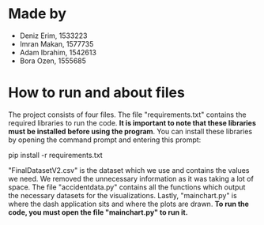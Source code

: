 # Made by # 
- Deniz Erim, 1533223
- Imran Makan, 1577735
- Adam Ibrahim, 1542613
- Bora Ozen, 1555685

# How to run and about files #

The project consists of four files. The file "requirements.txt" contains the required libraries to run the code. **It is important to note that these libraries must be installed before using the program**. You can install these libraries by opening the command prompt and entering this prompt:

pip install -r requirements.txt

"FinalDatasetV2.csv" is the dataset which we use and contains the values we need. We removed the unnecessary information as it was taking a lot of space. The file "accidentdata.py" contains all the functions which output the necessary datasets for the visualizations. Lastly, "mainchart.py" is where the dash application sits and where the plots are drawn. **To run the code, you must open the file "mainchart.py" to run it.**
